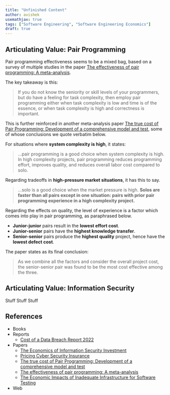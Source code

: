 ```yaml
---
title: "Unfinished Content"
author: avishek
usemathjax: true
tags: ["Software Engineering", "Software Engineering Economics"]
draft: true
---
```


## Articulating Value: Pair Programming

Pair programming effectiveness seems to be a mixed bag, based on a survey of multiple studies in the paper [The effectiveness of pair programming: A meta-analysis](https://www.researchgate.net/publication/222408325_The_effectiveness_of_pair_programming_A_meta-analysis).

The key takeaway is this:

>  If you do not know the seniority or skill levels of your programmers, but do have a feeling for task complexity, then employ pair programming either when task complexity is low and time is of the essence, or when task complexity is high and correctness is important.

This is further reinforced in another meta-analysis paper [The true cost of Pair Programming: Development of a comprehensive model and test](https://kuscholarworks.ku.edu/bitstream/handle/1808/8371/Sun_ku_0099D_11806_DATA_1.pdf;sequence=1), some of whose conclusions we quote verbatim below.

For situations where **system complexity is high**, it states:
> ...pair programming is a good choice when system complexity is high. In high complexity projects, pair programming reduces programming effort, improves quality, and reduces overall labor cost compared to solo.

Regarding tradeoffs in **high-pressure market situations**, it has this to say.

> ...solo is a good choice when the market pressure is high. **Solos are faster than all pairs except in one situation: pairs with prior pair programming experience in a high complexity project.**

Regarding the effects on quality, the level of experience is a factor which comes into play in pair programming, as paraphrased below.

- **Junior-junior** pairs result in the **lowest effort cost**.
- **Junior-senior** pairs have the **highest knowledge transfer**.
- **Senior-senior** pairs produce the **highest quality** project, hence have the **lowest defect cost**.

The paper states as its final conclusion:

> As we combine all the factors and consider the overall project cost, the senior-senior pair was found to be the most cost effective among the three.

## Articulating Value: Information Security

Stuff Stuff Stuff

## References
- Books
- Reports
    - [Cost of a Data Breach Report 2022](https://www.ibm.com/downloads/cas/3R8N1DZJ)
- Papers
    - [The Economics of Information Security Investment](https://www.researchgate.net/publication/220593665_The_Economics_of_Information_Security_Investment)
    - [Pricing Cyber Security Insurance](https://www.scirp.org/journal/paperinformation.aspx?paperid=114668)
    - [The true cost of Pair Programming: Development of a comprehensive model and test](https://kuscholarworks.ku.edu/bitstream/handle/1808/8371/Sun_ku_0099D_11806_DATA_1.pdf;sequence=1)
    - [The effectiveness of pair programming: A meta-analysis](https://www.researchgate.net/publication/222408325_The_effectiveness_of_pair_programming_A_meta-analysis)
    - [The Economic Impacts of Inadequate Infrastructure for Software Testing](https://www.nist.gov/system/files/documents/director/planning/report02-3.pdf)
- Web
